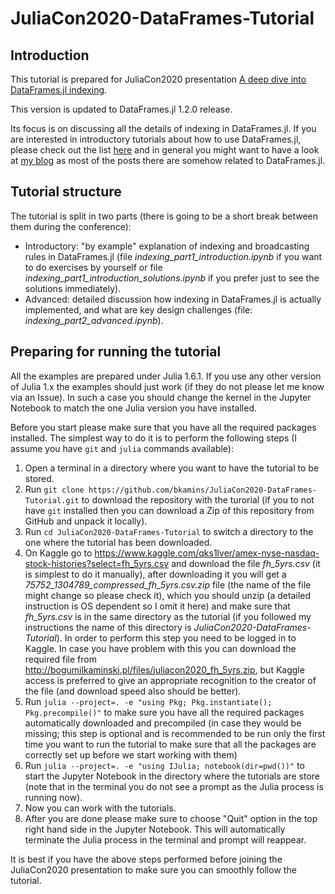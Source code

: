 # JuliaCon2020-DataFrames-Tutorial

## Introduction

This tutorial is prepared for JuliaCon2020 presentation [A deep dive into
DataFrames.jl indexing](https://pretalx.com/juliacon2020/talk/8SFYHK/).

This version is updated to DataFrames.jl 1.2.0 release.

Its focus is on discussing all the details of indexing in DataFrames.jl. If you
are interested in introductory tutorials about how to use DataFrames.jl, please
check out the list [here](https://dataframes.juliadata.org/stable/)
and in general you might want to have a look at [my
blog](https://bkamins.github.io/) as most of the posts there are somehow related
to DataFrames.jl.

## Tutorial structure

The tutorial is split in two parts (there is going to be a short break between
them during the conference):

* Introductory: "by example" explanation of indexing and broadcasting
  rules in DataFrames.jl (file *indexing_part1_introduction.ipynb* if you want
  to do exercises by yourself or file
  *indexing_part1_introduction_solutions.ipynb* if you prefer just to see the
  solutions immediately).
* Advanced: detailed discussion how indexing in DataFrames.jl
  is actually implemented, and what are key design challenges
  (file: *indexing_part2_advanced.ipynb*).

## Preparing for running the tutorial

All the examples are prepared under Julia 1.6.1. If you use any other version of
Julia 1.x the examples should just work (if they do not please let me know via
an Issue). In such a case you should change the kernel in the Jupyter Notebook
to match the one Julia version you have installed.

Before you start please make sure that you have all the required packages
installed. The simplest way to do it is to perform the following steps
(I assume you have `git` and `julia` commands available):

1. Open a terminal in a directory where you want to have the tutorial to be
   stored.
2. Run `git clone https://github.com/bkamins/JuliaCon2020-DataFrames-Tutorial.git`
   to download the repository with the turorial (if you to not have `git`
   installed then you can download a Zip of this repository from GitHub and
   unpack it locally).
3. Run `cd JuliaCon2020-DataFrames-Tutorial` to switch a directory to the one
   where the tutorial has been downloaded.
4. On Kaggle go to
   https://www.kaggle.com/qks1lver/amex-nyse-nasdaq-stock-histories?select=fh_5yrs.csv
   and download the file *fh_5yrs.csv* (it is simplest to do it manually),
   after downloading it you will get a *75752_1304789_compressed_fh_5yrs.csv.zip*
   file (the name of the file might change so please check it), which you should
   unzip (a detailed instruction is OS dependent so I omit it here) and make
   sure that *fh_5yrs.csv* is in the same directory as the tutorial (if you
   followed my instructions the name of this directory is
   *JuliaCon2020-DataFrames-Tutorial*). In order to perform this step you
   need to be logged in to Kaggle. In case you have problem with this you can
   download the required file from
   http://bogumilkaminski.pl/files/juliacon2020_fh_5yrs.zip,
   but Kaggle access is preferred to give an appropriate recognition to the
   creator of the file (and download speed also should be better).
5. Run `julia --project=. -e "using Pkg; Pkg.instantiate(); Pkg.precompile()"`
   to make sure you have all the required packages automatically downloaded
   and precompiled (in case they would be missing; this step is optional and
   is recommended to be run only the first time you want to run the tutorial
   to make sure that all the packages are correctly set up before we start
   working with them)
6. Run `julia --project=. -e "using IJulia; notebook(dir=pwd())"` to start the
   Jupyter Notebook in the directory where the tutorials are store (note that
   in the terminal you do not see a prompt as the Julia process is running
   now).
7. Now you can work with the tutorials.
8. After you are done please make sure to choose "Quit" option in the top right
   hand side in the Jupyter Notebook. This will automatically terminate the
   Julia process in the terminal and prompt will reappear.

It is best if you have the above steps performed before joining the JuliaCon2020
presentation to make sure you can smoothly follow the tutorial.
